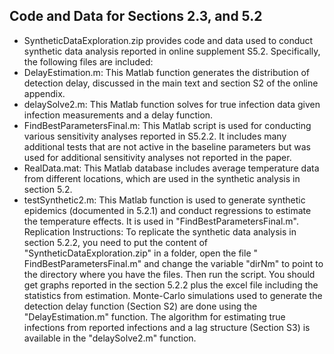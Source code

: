 ## Code and Data for Sections 2.3, and 5.2
- SyntheticDataExploration.zip provides code and data used to conduct synthetic data analysis reported in online supplement S5.2. Specifically, the following files are included:
- DelayEstimation.m: This Matlab function generates the distribution of detection delay, discussed in the main text and section S2 of the online appendix.
- delaySolve2.m: This Matlab function solves for true infection data given infection measurements and a delay function.
- FindBestParametersFinal.m: This Matlab script is used for conducting various sensitivity analyses reported in S5.2.2. It includes many additional tests that are not active in the baseline parameters but was used for additional sensitivity analyses not reported in the paper.
- RealData.mat: This Matlab database includes average temperature data from different locations, which are used in the synthetic analysis in section 5.2.
- testSynthetic2.m: This Matlab function is used to generate synthetic epidemics (documented in 5.2.1) and conduct regressions to estimate the temperature effects. It is used in "FindBestParametersFinal.m". 
Replication Instructions: To replicate the synthetic data analysis in section 5.2.2, you need to put the content of "SyntheticDataExploration.zip" in a folder, open the file " FindBestParametersFinal.m" and change the variable "dirNm" to point to the directory where you have the files. Then run the script. You should get graphs reported in the section 5.2.2 plus the excel file including the statistics from estimation. Monte-Carlo simulations used to generate the detection delay function (Section S2) are done using the "DelayEstimation.m" function. The algorithm for estimating true infections from reported infections and a lag structure  (Section S3) is available in the "delaySolve2.m" function. 

